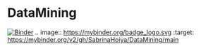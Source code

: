 # DataMining
[![Binder](https://mybinder.org/badge_logo.svg)](https://mybinder.org/v2/gh/SabrinaHoiya/DataMining/main)
.. image:: https://mybinder.org/badge_logo.svg
 :target: https://mybinder.org/v2/gh/SabrinaHoiya/DataMining/main
